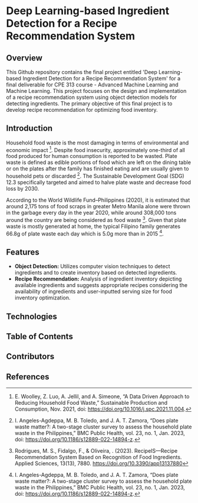 # Deep Learning-based Ingredient Detection for a Recipe Recommendation System

## Overview
This Github repository contains the final project entitled 'Deep Learning-based Ingredient Detection for a Recipe Recommendation System' for a final deliverable for CPE 313 course - Advanced Machine Learning and Machine Learning. This project focuses on the design and implementation of a recipe recommendation system using object detection models for detecting ingredients. The primary objective of this final project is to develop recipe recommendation for optimizing food inventory.

## Introduction
Household food waste is the most damaging in terms of environmental and economic impact [^1]. Despite food insecurity, approximately one-third of all food produced for human consumption is reported to be wasted. Plate waste is defined as edible portions of food which are left on the dining table or on the plates after the family has finished eating and are usually given to household pets or discarded [^2]. The Sustainable Development Goal (SDG) 12.3 specifically targeted and aimed to halve plate waste and decrease food loss by 2030. 

According to the World Wildlife Fund–Philippines (2020), it is estimated that around 2,175 tons of food scraps in greater Metro Manila alone were thrown in the garbage every day in the year 2020, while around 308,000 tons around the country are being considered as food waste [^3]. Given that plate waste is mostly generated at home, the typical Filipino family generates 66.8g of plate waste each day which is 5.0g more than in 2015 [^2]. 

## Features
- **Object Detection:** Utilizes computer vision techniques to detect ingredients and to create inventory based on detected ingredients.
- **Recipe Recommendation:** Analysis of ingredient inventory depicting available ingredients and suggests appropriate recipes considering the availability of ingredients and user-inputted serving size for food inventory optimization.

## Technologies

## Table of Contents

## Contributors

## References
[^1]: E. Woolley, Z. Luo, A. Jellil, and A. Simeone, “A Data Driven Approach to Reducing Household Food Waste,” Sustainable Production and Consumption, Nov. 2021, doi: https://doi.org/10.1016/j.spc.2021.11.004.
[^2]: I. Angeles-Agdeppa, M. B. Toledo, and J. A. T. Zamora, “Does plate waste matter?: A two-stage cluster survey to assess the household plate waste in the Philippines,” BMC Public Health, vol. 23, no. 1, Jan. 2023, doi: https://doi.org/10.1186/s12889-022-14894-z.
[^3]: Rodrigues, M. S., Fidalgo, F., & Oliveira,  . (2023). RecipeIS—Recipe Recommendation System Based on Recognition of Food Ingredients. Applied Sciences, 13(13), 7880. https://doi.org/10.3390/app13137880 
